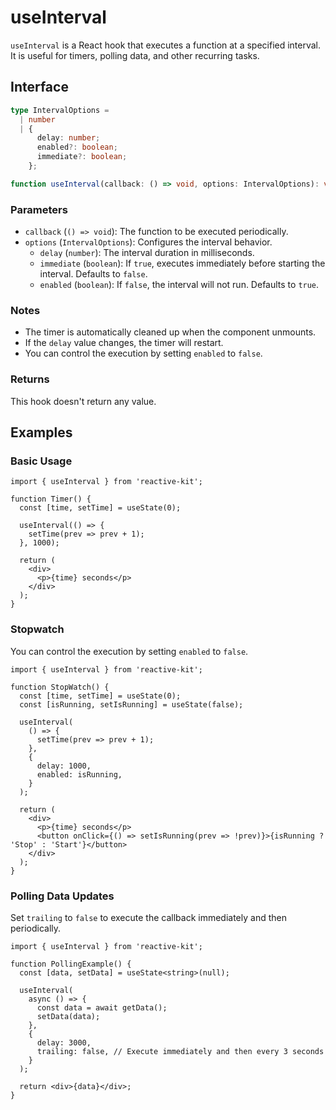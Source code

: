 # useInterval

`useInterval` is a React hook that executes a function at a specified interval.  
It is useful for timers, polling data, and other recurring tasks.

## Interface

```ts
type IntervalOptions =
  | number
  | {
      delay: number;
      enabled?: boolean;
      immediate?: boolean;
    };

function useInterval(callback: () => void, options: IntervalOptions): void;
```

### Parameters

- `callback` (`() => void`): The function to be executed periodically.
- `options` (`IntervalOptions`): Configures the interval behavior.
  - `delay` (`number`): The interval duration in milliseconds. 
  - `immediate` (`boolean`): If `true`, executes immediately before starting the interval. Defaults to `false`.
  - `enabled` (`boolean`): If `false`, the interval will not run. Defaults to `true`.


### Notes

- The timer is automatically cleaned up when the component unmounts.
- If the `delay` value changes, the timer will restart.
- You can control the execution by setting `enabled` to `false`.

### Returns

This hook doesn't return any value.

## Examples

### Basic Usage

```tsx
import { useInterval } from 'reactive-kit';

function Timer() {
  const [time, setTime] = useState(0);

  useInterval(() => {
    setTime(prev => prev + 1);
  }, 1000);

  return (
    <div>
      <p>{time} seconds</p>
    </div>
  );
}
```

### Stopwatch

You can control the execution by setting `enabled` to `false`.

```tsx
import { useInterval } from 'reactive-kit';

function StopWatch() {
  const [time, setTime] = useState(0);
  const [isRunning, setIsRunning] = useState(false);

  useInterval(
    () => {
      setTime(prev => prev + 1);
    },
    {
      delay: 1000,
      enabled: isRunning,
    }
  );

  return (
    <div>
      <p>{time} seconds</p>
      <button onClick={() => setIsRunning(prev => !prev)}>{isRunning ? 'Stop' : 'Start'}</button>
    </div>
  );
}
```

### Polling Data Updates

Set `trailing` to `false` to execute the callback immediately and then periodically.

```tsx
import { useInterval } from 'reactive-kit';

function PollingExample() {
  const [data, setData] = useState<string>(null);

  useInterval(
    async () => {
      const data = await getData();
      setData(data);
    },
    {
      delay: 3000,
      trailing: false, // Execute immediately and then every 3 seconds
    }
  );

  return <div>{data}</div>;
}
```
